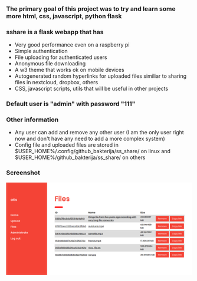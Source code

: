 ### The primary goal of this project was to try and learn some more html, css, javascript, python flask    
    
### sshare is a flask webapp that has
 - Very good performance even on a raspberry pi
 - Simple authentication
 - File uploading for authenticated users
 - Anonymous file downloading
 - A w3 theme that works ok on mobile devices
 - Autogenerated random hyperlinks for uploaded files similiar to sharing files in nextcloud, dropbox, others
 - CSS, javascript scripts, utils that will be useful in other projects

### Default user is "admin" with password "111"

### Other information
 - Any user can add and remove any other user (I am the only user right now and don't have any need to add a more complex system)
 - Config file and uploaded files are stored in $USER_HOME%/.config/github_bakterija/ss_share/ on linux and $USER_HOME%/github_bakterija/ss_share/ on others
 
 ### Screenshot
 ![ScreenShot](https://github.com/Bakterija/sshare/blob/master/doc/screenshot.png)
 
